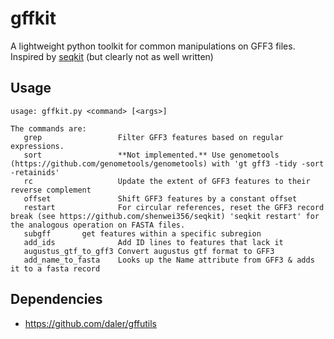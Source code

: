 # gffkit
A lightweight python toolkit for common manipulations on GFF3 files. Inspired by [seqkit](https://github.com/shenwei356/seqkit) (but clearly not as well written)

## Usage

```
usage: gffkit.py <command> [<args>]

The commands are:
   grep                 Filter GFF3 features based on regular expressions. 
   sort                 **Not implemented.** Use genometools (https://github.com/genometools/genometools) with 'gt gff3 -tidy -sort -retainids'
   rc                   Update the extent of GFF3 features to their reverse complement
   offset               Shift GFF3 features by a constant offset
   restart              For circular references, reset the GFF3 record break (see https://github.com/shenwei356/seqkit) 'seqkit restart' for the analogous operation on FASTA files.
   subgff		get features within a specific subregion
   add_ids              Add ID lines to features that lack it 
   augustus_gtf_to_gff3 Convert augustus gtf format to GFF3
   add_name_to_fasta    Looks up the Name attribute from GFF3 & adds it to a fasta record
```

## Dependencies
* https://github.com/daler/gffutils
